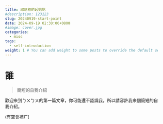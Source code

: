 ```yaml
---
title: 部落格的起始點
#description: 123123
slug: 20240919-start-point
date: 2024-09-19 02:30:00+0800
#image: cover.jpg
categories:
  - misc
tags:
  - self-introduction
weight: 1 # You can add weight to some posts to override the default sorting (date descending)
---
```


# 誰

> 簡短的自我介紹

歡迎來到ㄅㄨㄅㄨ的第一篇文章，你可能還不認識我，所以請容許我來個簡短的自我介紹。

(有空會補ㄏ)
